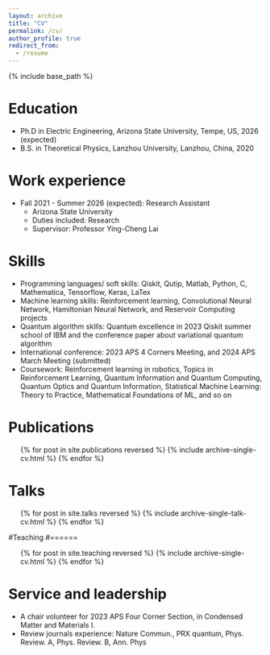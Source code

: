 ```yaml
---
layout: archive
title: "CV"
permalink: /cv/
author_profile: true
redirect_from:
  - /resume
---
```


{% include base_path %}

Education
======
* Ph.D in Electric Engineering, Arizona State University, Tempe, US, 2026 (expected)
* B.S. in Theoretical Physics, Lanzhou University, Lanzhou, China, 2020

Work experience
======
* Fall 2021 - Summer 2026 (expected): Research Assistant
  * Arizona State University
  * Duties included: Research 
  * Supervisor: Professor Ying-Cheng Lai
  
Skills
======
* Programming languages/ soft skills: Qiskit, Qutip, Matlab, Python, C, Mathematica, Tensorflow, Keras, LaTex
* Machine learning skills: Reinforcement learning, Convolutional Neural Network, Hamiltonian Neural Network, and Reservoir Computing projects
* Quantum algorithm skills: Quantum excellence in 2023 Qiskit summer school of IBM and the conference paper about variational quantum algorithm
* International conference: 2023 APS 4 Corners Meeting, and 2024 APS March Meeting (submitted)
* Coursework: Reinforcement learning in robotics, Topics in Reinforcement Learning, Quantum Information and Quantum Computing, Quantum Optics and Quantum Information, Statistical Machine Learning: Theory to Practice, Mathematical Foundations of ML, and so on

Publications
======
  <ul>{% for post in site.publications reversed %}
    {% include archive-single-cv.html %}
  {% endfor %}</ul>
  
Talks
======
  <ul>{% for post in site.talks reversed %}
    {% include archive-single-talk-cv.html  %}
  {% endfor %}</ul>
  
#Teaching
#======
  <ul>{% for post in site.teaching reversed %}
    {% include archive-single-cv.html %}
  {% endfor %}</ul>
  
Service and leadership
======
* A chair volunteer for 2023 APS Four Corner Section, in Condensed Matter and Materials I.
* Review journals experience: Nature Commun., PRX quantum, Phys. Review. A, Phys. Review. B, Ann. Phys
